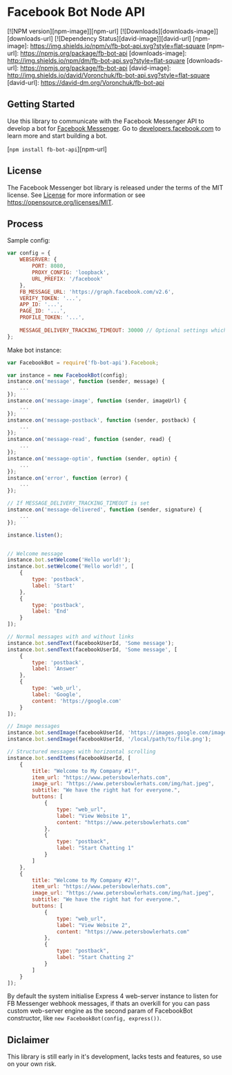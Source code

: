 # Facebook Bot Node API

[![NPM version][npm-image]][npm-url]
[![Downloads][downloads-image]][downloads-url]
[![Dependency Status][david-image]][david-url]
[npm-image]: https://img.shields.io/npm/v/fb-bot-api.svg?style=flat-square
[npm-url]: https://npmjs.org/package/fb-bot-api
[downloads-image]: http://img.shields.io/npm/dm/fb-bot-api.svg?style=flat-square
[downloads-url]: https://npmjs.org/package/fb-bot-api
[david-image]: http://img.shields.io/david/Voronchuk/fb-bot-api.svg?style=flat-square
[david-url]: https://david-dm.org/Voronchuk/fb-bot-api

## Getting Started

Use this library to communicate with the Facebook Messenger API to develop a bot for [Facebook Messenger](http://messenger.com/). Go to [developers.facebook.com](https://developers.facebook.com/docs/messenger-platform/implementation) to learn more and start building a bot.

[`npm install fb-bot-api`][npm-url]

## License 

The Facebook Messenger bot library is released under the terms of the MIT license. See [License](LICENSE) for more information or see https://opensource.org/licenses/MIT.

## Process

Sample config:
    
```javascript
var config = {
    WEBSERVER: {
        PORT: 8080,
        PROXY_CONFIG: 'loopback',
        URL_PREFIX: '/facebook'
    },
    FB_MESSAGE_URL: 'https://graph.facebook.com/v2.6',
    VERIFY_TOKEN: '...',
    APP_ID: '...',
    PAGE_ID: '...',
    PROFILE_TOKEN: '...',
    
    MESSAGE_DELIVERY_TRACKING_TIMEOUT: 30000 // Optional settings which enables tracking a delivery of sent messages
};
```

Make bot instance:
```javascript
var FacebookBot = require('fb-bot-api').Facebook;

var instance = new FacebookBot(config);
instance.on('message', function (sender, message) {
    ...
});
instance.on('message-image', function (sender, imageUrl) {
    ...
});
instance.on('message-postback', function (sender, postback) {
    ...
});
instance.on('message-read', function (sender, read) {
    ...
});
instance.on('message-optin', function (sender, optin) {
    ...
});
instance.on('error', function (error) {
    ...
});

// If MESSAGE_DELIVERY_TRACKING_TIMEOUT is set
instance.on('message-delivered', function (sender, signature) {
    ...
});

instance.listen();


// Welcome message
instance.bot.setWelcome('Hello world!');
instance.bot.setWelcome('Hello world!', [
    {
        type: 'postback',
        label: 'Start'
    },
    {
        type: 'postback',
        label: 'End'
    }
]);

// Normal messages with and without links
instance.bot.sendText(facebookUserId, 'Some message');
instance.bot.sendText(facebookUserId, 'Some message', [
    {
        type: 'postback',
        label: 'Answer'
    },
    {
        type: 'web_url',
        label: 'Google',
        content: 'https://google.com'
    }
]);

// Image messages
instance.bot.sendImage(facebookUserId, 'https://images.google.com/images/branding/googlelogo/2x/googlelogo_color_272x92dp.png');
instance.bot.sendImage(facebookUserId, '/local/path/to/file.png');

// Structured messages with horizontal scrolling
instance.bot.sendItems(facebookUserId, [
    {
        title: "Welcome to My Company #1!",
        item_url: "https://www.petersbowlerhats.com",
        image_url: "https://www.petersbowlerhats.com/img/hat.jpeg",
        subtitle: "We have the right hat for everyone.",
        buttons: [
            {
                type: "web_url",
                label: "View Website 1",
                content: "https://www.petersbowlerhats.com"
            },
            {
                type: "postback",
                label: "Start Chatting 1"
            }
        ]
    },
    {
        title: "Welcome to My Company #2!",
        item_url: "https://www.petersbowlerhats.com",
        image_url: "https://www.petersbowlerhats.com/img/hat.jpeg",
        subtitle: "We have the right hat for everyone.",
        buttons: [
            {
                type: "web_url",
                label: "View Website 2",
                content: "https://www.petersbowlerhats.com"
            },
            {
                type: "postback",
                label: "Start Chatting 2"
            }
        ]
    }
]);
```

By default the system initialise Express 4 web-server instance to listen for FB Messenger webhook messages, if thats an overkill for you can pass custom web-server engine as the second param of FacebookBot constructor, like `new FacebookBot(config, express())`.

## Diclaimer

This library is still early in it's development, lacks tests and features, so use on your own risk. 